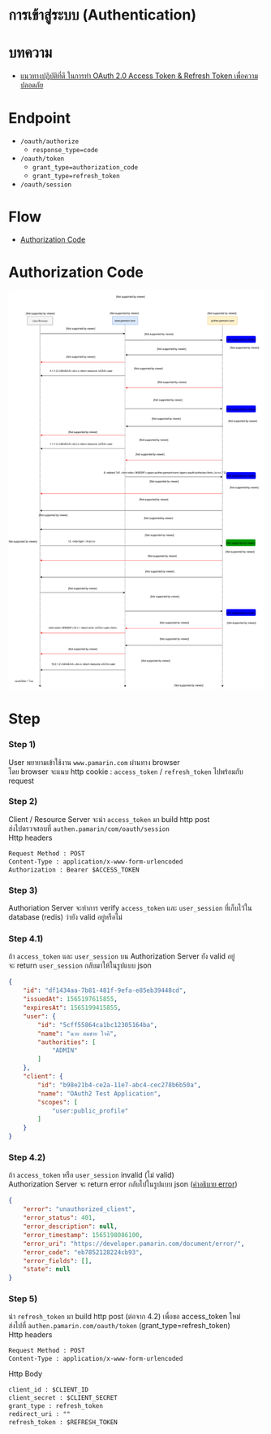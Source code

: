 # การเข้าสู่ระบบ (Authentication)

# บทความ
- [แนวทางปฏิบัติที่ดี ในการทำ OAuth 2.0 Access Token & Refresh Token เพื่อความปลอดภัย](https://medium.com/@jittagornp/best-practice-%E0%B9%83%E0%B8%99%E0%B8%81%E0%B8%B2%E0%B8%A3%E0%B8%97%E0%B8%B3-oauth2-access-token-refresh-token-457ae3bee4b7)

# Endpoint
- `/oauth/authorize`
   - `response_type=code`
- `/oauth/token`
   - `grant_type=authorization_code`
   - `grant_type=refresh_token`
- `/oauth/session`

# Flow
- [Authorization Code](#authorization-code)

# Authorization Code
![authentication.svg](./authentication.svg)

# Step

### Step 1) 
User พยายามเข้าใช้งาน `www.pamarin.com` ผ่านทาง browser      
โดย browser จะแนบ http cookie : `access_token` / `refresh_token` ไปพร้อมกับ request  
  
### Step 2) 
Client / Resource Server จะนำ `access_token` มา build http post   
ส่งไปตรวจสอบที่ `authen.pamarin/com/oauth/session`  
Http headers  
```
Request Method : POST
Content-Type : application/x-www-form-urlencoded
Authorization : Bearer $ACCESS_TOKEN  
```
### Step 3)
Authoriation Server จะทำการ verify `access_token` และ `user_session` 
ที่เก็บไว้ใน database (redis) ว่ายัง valid อยู่หรือไม่   

### Step 4.1) 
ถ้า `access_token` และ `user_session` บน Authorization Server ยัง valid อยู่    
จะ return `user_session` กลับมาให้ในรูปแบบ json  
```json
{
    "id": "df1434aa-7b81-481f-9efa-e85eb39448cd",
    "issuedAt": 1565197615855,
    "expiresAt": 1565199415855,
    "user": {
        "id": "5cff55864ca1bc12305164ba",
        "name": "นาย สมชาย ใจดี",
        "authorities": [
            "ADMIN"
        ]
    },
    "client": {
        "id": "b98e21b4-ce2a-11e7-abc4-cec278b6b50a",
        "name": "OAuth2 Test Application",
        "scopes": [
            "user:public_profile"
        ]
    }
}
```
### Step 4.2) 
ถ้า `access_token` หรือ `user_session` invalid (ไม่ valid)   
Authorization Server จะ return error กลับไปในรูปแบบ json ([คำอธิบาย error](./../error/)) 

```json
{
    "error": "unauthorized_client",
    "error_status": 401,
    "error_description": null,
    "error_timestamp": 1565198086100,
    "error_uri": "https://developer.pamarin.com/document/error/",
    "error_code": "eb7852128224cb93",
    "error_fields": [],
    "state": null
}
```
### Step 5)  
นำ `refresh_token` มา build http post (ต่อจาก 4.2)
เพื่อขอ access_token ใหม่  
ส่งไปที่ `authen.pamarin.com/oauth/token` (grant_type=refresh_token)  
Http headers  
```
Request Method : POST
Content-Type : application/x-www-form-urlencoded  
```
Http Body
```
client_id : $CLIENT_ID  
client_secret : $CLIENT_SECRET  
grant_type : refresh_token  
redirect_uri : ""
refresh_token : $REFRESH_TOKEN  
```
